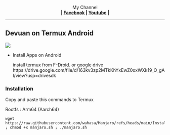 <p align="center">My Channel</br><b> | <a href="https://m.facebook.com/codeplugs/">Facebook</a> |  <a href="https://m.youtube.com/@codeplug756">Youtube</a> |</b></p>

 --- 
## Devuan on Termux Android
 <img src="https://raw.githubusercontent.com/wahasa/Manjaro/refs/heads/main/Patch/Manjaro.jpg"> 

* Install Apps on Android
     <p>install termux from F-Droid. or google drive https://drive.google.com/file/d/163kv3zp2MTkKhYxEwZ0oxWXk19_O_gAl/view?usp=drivesdk </p>

### Installation

Copy and paste this commands to Termux
 <br/><p/>
Rootfs : Arm64 (Aarch64)
```
wget https://raw.githubusercontent.com/wahasa/Manjaro/refs/heads/main/Install/manjaro.sh ; chmod +x manjaro.sh ; ./manjaro.sh
```